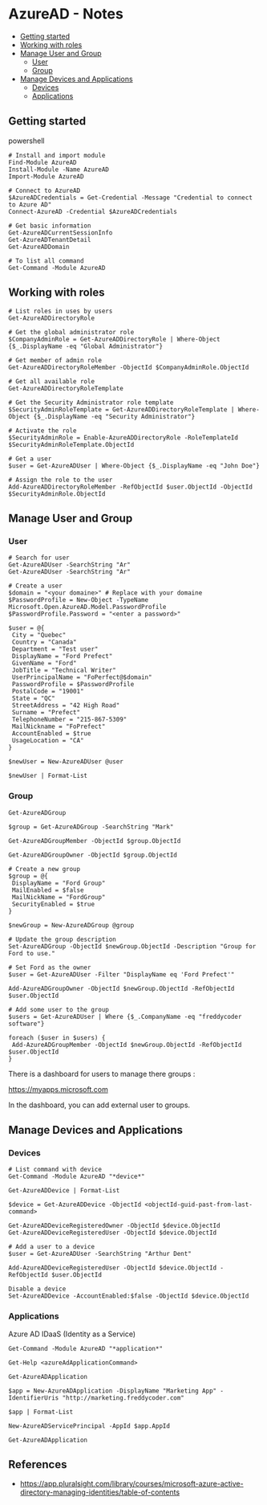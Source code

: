 # AzureAD - Notes

<!--ts-->
 * [Getting started](#getting-started)
 * [Working with roles](#working-with-roles)
 * [Manage User and Group](#manage-user-and-group)
   * [User](#user)
   * [Group](#group)
 * [Manage Devices and Applications](#manage-devices-and-applications)
   * [Devices](#devices)
   * [Applications](#applications)
<!--te-->

## Getting started

powershell
```
# Install and import module
Find-Module AzureAD
Install-Module -Name AzureAD
Import-Module AzureAD

# Connect to AzureAD
$AzureADCredentials = Get-Credential -Message "Credential to connect to Azure AD"
Connect-AzureAD -Credential $AzureADCredentials

# Get basic information
Get-AzureADCurrentSessionInfo
Get-AzureADTenantDetail
Get-AzureADDomain

# To list all command
Get-Command -Module AzureAD
```
## Working with roles

```
# List roles in uses by users
Get-AzureADDirectoryRole

# Get the global administrator role
$CompanyAdminRole = Get-AzureADDirectoryRole | Where-Object {$_.DisplayName -eq "Global Administrator"}

# Get member of admin role
Get-AzureADDirectoryRoleMember -ObjectId $CompanyAdminRole.ObjectId

# Get all available role
Get-AzureADDirectoryRoleTemplate

# Get the Security Administrator role template
$SecurityAdminRoleTemplate = Get-AzureADDirectoryRoleTemplate | Where-Object {$_.DisplayName -eq "Security Administrator"}

# Activate the role
$SecurityAdminRole = Enable-AzureADDirectoryRole -RoleTemplateId $SecurityAdminRoleTemplate.ObjectId

# Get a user
$user = Get-AzureADUser | Where-Object {$_.DisplayName -eq "John Doe"}

# Assign the role to the user
Add-AzureADDirectoryRoleMember -RefObjectId $user.ObjectId -ObjectId $SecurityAdminRole.ObjectId
```

## Manage User and Group

### User

```
# Search for user
Get-AzureADUser -SearchString "Ar"
Get-AzureADUser -SearchString "Ar"

# Create a user
$domain = "<your domaine>" # Replace with your domaine
$PasswordProfile = New-Object -TypeName Microsoft.Open.AzureAD.Model.PasswordProfile
$PasswordProfile.Password = "<enter a password>"

$user = @{
 City = "Quebec"
 Country = "Canada"
 Department = "Test user"
 DisplayName = "Ford Prefect"
 GivenName = "Ford"
 JobTitle = "Technical Writer"
 UserPrincipalName = "FoPerfect@$domain"
 PasswordProfile = $PasswordProfile
 PostalCode = "19001"
 State = "QC"
 StreetAddress = "42 High Road"
 Surname = "Prefect"
 TelephoneNumber = "215-867-5309"
 MailNickname = "FoPrefect"
 AccountEnabled = $true
 UsageLocation = "CA"
}

$newUser = New-AzureADUser @user

$newUser | Format-List
```

### Group

```
Get-AzureADGroup

$group = Get-AzureADGroup -SearchString "Mark"

Get-AzureADGroupMember -ObjectId $group.ObjectId

Get-AzureADGroupOwner -ObjectId $group.ObjectId

# Create a new group
$group = @{
 DisplayName = "Ford Group"
 MailEnabled = $false
 MailNickName = "FordGroup"
 SecurityEnabled = $true
}

$newGroup = New-AzureADGroup @group

# Update the group description
Set-AzureADGroup -ObjectId $newGroup.ObjectId -Description "Group for Ford to use."

# Set Ford as the owner
$user = Get-AzureADUser -Filter "DisplayName eq 'Ford Prefect'"

Add-AzureADGroupOwner -ObjectId $newGroup.ObjectId -RefObjectId $user.ObjectId

# Add some user to the group
$users = Get-AzureADUser | Where {$_.CompanyName -eq "freddycoder software"}

foreach ($user in $users) {
 Add-AzureADGroupMember -ObjectId $newGroup.ObjectId -RefObjectId $user.ObjectId
}
```

There is a dashboard for users to manage there groups :

https://myapps.microsoft.com

In the dashboard, you can add external user to groups.

## Manage Devices and Applications

### Devices

```
# List command with device
Get-Command -Module AzureAD "*device*"

Get-AzureADDevice | Format-List

$device = Get-AzureADDevice -ObjectId <objectId-guid-past-from-last-command>

Get-AzureADDeviceRegisteredOwner -ObjectId $device.ObjectId
Get-AzureADDeviceRegisteredUser -ObjectId $device.ObjectId

# Add a user to a device
$user = Get-AzureADUser -SearchString "Arthur Dent"

Add-AzureADDeviceRegisteredUser -ObjectId $device.ObjectId -RefObjectId $user.ObjectId

Disable a device
Set-AzureADDevice -AccountEnabled:$false -ObjectId $device.ObjectId
```

### Applications

Azure AD IDaaS (Identity as a Service)

```
Get-Command -Module AzureAD "*application*"

Get-Help <azureAdApplicationCommand>

Get-AzureADApplication

$app = New-AzureADApplication -DisplayName "Marketing App" -IdentifierUris "http://marketing.freddycoder.com"

$app | Format-List

New-AzureADServicePrincipal -AppId $app.AppId

Get-AzureADApplication
```

## References 

- https://app.pluralsight.com/library/courses/microsoft-azure-active-directory-managing-identities/table-of-contents
